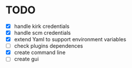 
TODO
====

- [x] handle kirk credentials
- [x] handle scm credentials
- [x] extend Yaml to support environment variables
- [ ] check plugins dependences
- [x] create command line
- [ ] create gui
